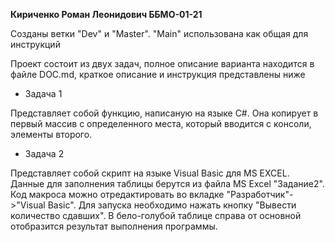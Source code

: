 **Кириченко Роман Леонидович ББМО-01-21**

Созданы ветки "Dev" и "Master". "Main" использована как общая для инструкций

Проект состоит из двух задач, полное описание варианта находится в файле DOC.md, краткое описание и инструкция представлены ниже

- Задача 1

Представляет собой функцию, написаную на языке C#. Она копирует в первый массив с определенного места, который вводится с консоли, элементы второго.

- Задача 2

Представляет собой скрипт на языке Visual Basic для MS EXCEL.
Данные для заполнения таблицы берутся из файла MS Excel "Задание2". Код макроса можно отредактировать во вкладке "Разработчик"->"Visual Basic". Для запуска необходимо нажать кнопку "Вывести количество сдавших". В бело-голубой таблице справа от основной отобразится результат выполнения программы.
